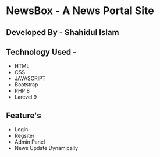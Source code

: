 # NewsBox - A News Portal Site
## Developed By - Shahidul Islam

## Technology Used - 
* HTML
* CSS
* JAVASCRIPT
* Bootstrap
* PHP 8
* Larevel 9

## Feature's 

* Login
* Regsiter
* Admin Panel
* News Update Dynamically

